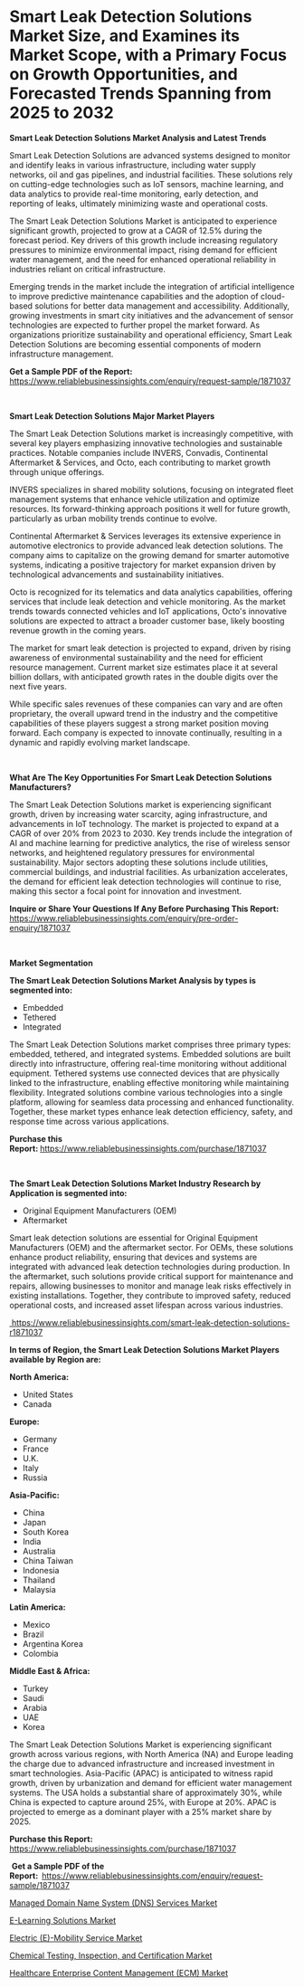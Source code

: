 <p><h1>Smart Leak Detection Solutions Market Size, and Examines its Market Scope, with a Primary Focus on Growth Opportunities, and Forecasted Trends Spanning from 2025 to 2032</h1></p><p><strong>Smart Leak Detection Solutions Market Analysis and Latest Trends</strong></p>
<p><p>Smart Leak Detection Solutions are advanced systems designed to monitor and identify leaks in various infrastructure, including water supply networks, oil and gas pipelines, and industrial facilities. These solutions rely on cutting-edge technologies such as IoT sensors, machine learning, and data analytics to provide real-time monitoring, early detection, and reporting of leaks, ultimately minimizing waste and operational costs.</p><p>The Smart Leak Detection Solutions Market is anticipated to experience significant growth, projected to grow at a CAGR of 12.5% during the forecast period. Key drivers of this growth include increasing regulatory pressures to minimize environmental impact, rising demand for efficient water management, and the need for enhanced operational reliability in industries reliant on critical infrastructure. </p><p>Emerging trends in the market include the integration of artificial intelligence to improve predictive maintenance capabilities and the adoption of cloud-based solutions for better data management and accessibility. Additionally, growing investments in smart city initiatives and the advancement of sensor technologies are expected to further propel the market forward. As organizations prioritize sustainability and operational efficiency, Smart Leak Detection Solutions are becoming essential components of modern infrastructure management.</p></p>
<p><strong>Get a Sample PDF of the Report:&nbsp;</strong> <a href="https://www.reliablebusinessinsights.com/enquiry/request-sample/1871037?utm_campaign=2239&utm_medium=2&utm_source=Github&utm_content=ia&utm_term=11032025&utm_id=smart-leak-detection-solutions">https://www.reliablebusinessinsights.com/enquiry/request-sample/1871037</a></p>
<p>&nbsp;</p>
<p><strong>Smart Leak Detection Solutions Major Market Players</strong></p>
<p><p>The Smart Leak Detection Solutions market is increasingly competitive, with several key players emphasizing innovative technologies and sustainable practices. Notable companies include INVERS, Convadis, Continental Aftermarket & Services, and Octo, each contributing to market growth through unique offerings.</p><p>INVERS specializes in shared mobility solutions, focusing on integrated fleet management systems that enhance vehicle utilization and optimize resources. Its forward-thinking approach positions it well for future growth, particularly as urban mobility trends continue to evolve.</p><p>Continental Aftermarket & Services leverages its extensive experience in automotive electronics to provide advanced leak detection solutions. The company aims to capitalize on the growing demand for smarter automotive systems, indicating a positive trajectory for market expansion driven by technological advancements and sustainability initiatives.</p><p>Octo is recognized for its telematics and data analytics capabilities, offering services that include leak detection and vehicle monitoring. As the market trends towards connected vehicles and IoT applications, Octo's innovative solutions are expected to attract a broader customer base, likely boosting revenue growth in the coming years.</p><p>The market for smart leak detection is projected to expand, driven by rising awareness of environmental sustainability and the need for efficient resource management. Current market size estimates place it at several billion dollars, with anticipated growth rates in the double digits over the next five years.</p><p>While specific sales revenues of these companies can vary and are often proprietary, the overall upward trend in the industry and the competitive capabilities of these players suggest a strong market position moving forward. Each company is expected to innovate continually, resulting in a dynamic and rapidly evolving market landscape.</p></p>
<p>&nbsp;</p>
<p><strong>What Are The Key Opportunities For Smart Leak Detection Solutions Manufacturers?</strong></p>
<p><p>The Smart Leak Detection Solutions market is experiencing significant growth, driven by increasing water scarcity, aging infrastructure, and advancements in IoT technology. The market is projected to expand at a CAGR of over 20% from 2023 to 2030. Key trends include the integration of AI and machine learning for predictive analytics, the rise of wireless sensor networks, and heightened regulatory pressures for environmental sustainability. Major sectors adopting these solutions include utilities, commercial buildings, and industrial facilities. As urbanization accelerates, the demand for efficient leak detection technologies will continue to rise, making this sector a focal point for innovation and investment.</p></p>
<p><strong>Inquire or Share Your Questions If Any Before Purchasing This Report:</strong> <a href="https://www.reliablebusinessinsights.com/enquiry/pre-order-enquiry/1871037?utm_campaign=2239&utm_medium=2&utm_source=Github&utm_content=ia&utm_term=11032025&utm_id=smart-leak-detection-solutions">https://www.reliablebusinessinsights.com/enquiry/pre-order-enquiry/1871037</a></p>
<p>&nbsp;</p>
<p><strong>Market Segmentation</strong></p>
<p><strong>The Smart Leak Detection Solutions Market Analysis by types is segmented into:</strong></p>
<p><ul><li>Embedded</li><li>Tethered</li><li>Integrated</li></ul></p>
<p><p>The Smart Leak Detection Solutions market comprises three primary types: embedded, tethered, and integrated systems. Embedded solutions are built directly into infrastructure, offering real-time monitoring without additional equipment. Tethered systems use connected devices that are physically linked to the infrastructure, enabling effective monitoring while maintaining flexibility. Integrated solutions combine various technologies into a single platform, allowing for seamless data processing and enhanced functionality. Together, these market types enhance leak detection efficiency, safety, and response time across various applications.</p></p>
<p><strong>Purchase this Report:&nbsp;</strong><a href="https://www.reliablebusinessinsights.com/purchase/1871037?utm_campaign=2239&utm_medium=2&utm_source=Github&utm_content=ia&utm_term=11032025&utm_id=smart-leak-detection-solutions">https://www.reliablebusinessinsights.com/purchase/1871037</a></p>
<p>&nbsp;</p>
<p><strong>The Smart Leak Detection Solutions Market Industry Research by Application is segmented into:</strong></p>
<p><ul><li>Original Equipment Manufacturers (OEM)</li><li>Aftermarket</li></ul></p>
<p><p>Smart leak detection solutions are essential for Original Equipment Manufacturers (OEM) and the aftermarket sector. For OEMs, these solutions enhance product reliability, ensuring that devices and systems are integrated with advanced leak detection technologies during production. In the aftermarket, such solutions provide critical support for maintenance and repairs, allowing businesses to monitor and manage leak risks effectively in existing installations. Together, they contribute to improved safety, reduced operational costs, and increased asset lifespan across various industries.</p></p>
<p><a href="https://www.reliablebusinessinsights.com/smart-leak-detection-solutions-r1871037?utm_campaign=2239&utm_medium=2&utm_source=Github&utm_content=ia&utm_term=11032025&utm_id=smart-leak-detection-solutions">&nbsp;https://www.reliablebusinessinsights.com/smart-leak-detection-solutions-r1871037</a></p>
<p><strong>In terms of Region, the Smart Leak Detection Solutions Market Players available by Region are:</strong></p>
<p>
    <p> <strong> North America: </strong>
        <ul>
            <li>United States</li>
            <li>Canada</li>
        </ul>
        </p> 
    <p> <strong> Europe: </strong>
        <ul>
            <li>Germany</li>
            <li>France</li>
            <li>U.K.</li>
            <li>Italy</li>
            <li>Russia</li>
        </ul>
        </p> 
    <p> <strong> Asia-Pacific: </strong>
        <ul>
            <li>China</li>
            <li>Japan</li>
            <li>South Korea</li>
            <li>India</li>
            <li>Australia</li>
            <li>China Taiwan</li>
            <li>Indonesia</li>
            <li>Thailand</li>
            <li>Malaysia</li>
        </ul>
        </p> 
    <p> <strong> Latin America: </strong>
        <ul>
            <li>Mexico</li>
            <li>Brazil</li>
            <li>Argentina Korea</li>
            <li>Colombia</li>
        </ul>
        </p> 
    <p> <strong> Middle East & Africa: </strong>
        <ul>
            <li>Turkey</li>
            <li>Saudi</li>
            <li>Arabia</li>
            <li>UAE</li>
            <li>Korea</li>
        </ul>
    </p>
    </p>
<p><p>The Smart Leak Detection Solutions Market is experiencing significant growth across various regions, with North America (NA) and Europe leading the charge due to advanced infrastructure and increased investment in smart technologies. Asia-Pacific (APAC) is anticipated to witness rapid growth, driven by urbanization and demand for efficient water management systems. The USA holds a substantial share of approximately 30%, while China is expected to capture around 25%, with Europe at 20%. APAC is projected to emerge as a dominant player with a 25% market share by 2025.</p></p>
<p><strong>Purchase this Report: </strong><a href="https://www.reliablebusinessinsights.com/purchase/1871037?utm_campaign=2239&utm_medium=2&utm_source=Github&utm_content=ia&utm_term=11032025&utm_id=smart-leak-detection-solutions">https://www.reliablebusinessinsights.com/purchase/1871037</a></p>
<p>&nbsp;<strong>Get a Sample PDF of the Report:&nbsp;&nbsp;</strong><a href="https://www.reliablebusinessinsights.com/enquiry/request-sample/1871037?utm_campaign=2239&utm_medium=2&utm_source=Github&utm_content=ia&utm_term=11032025&utm_id=smart-leak-detection-solutions">https://www.reliablebusinessinsights.com/enquiry/request-sample/1871037</a></p>
<p><strong></strong></p>
<p><p><a href="https://github.com/raeezkenedz/Market-Research-Report-List-1/blob/main/managed-domain-name-system-dns-services-market.md?utm_campaign=2239&utm_medium=2&utm_source=Github&utm_content=ia&utm_term=11032025&utm_id=smart-leak-detection-solutions">Managed Domain Name System (DNS) Services Market</a></p><p><a href="https://github.com/pelahotayabe/Market-Research-Report-List-1/blob/main/e-learning-solutions-market.md?utm_campaign=2239&utm_medium=2&utm_source=Github&utm_content=ia&utm_term=11032025&utm_id=smart-leak-detection-solutions">E-Learning Solutions Market</a></p><p><a href="https://github.com/elitasvimal/Market-Research-Report-List-1/blob/main/electric-e-mobility-service-market.md?utm_campaign=2239&utm_medium=2&utm_source=Github&utm_content=ia&utm_term=11032025&utm_id=smart-leak-detection-solutions">Electric (E)-Mobility Service Market</a></p><p><a href="https://github.com/meuskocov/Market-Research-Report-List-1/blob/main/chemical-testing-inspection-and-certification-market.md?utm_campaign=2239&utm_medium=2&utm_source=Github&utm_content=ia&utm_term=11032025&utm_id=smart-leak-detection-solutions">Chemical Testing, Inspection, and Certification Market</a></p><p><a href="https://github.com/cheryjhonson/Market-Research-Report-List-1/blob/main/healthcare-enterprise-content-management-ecm-market.md?utm_campaign=2239&utm_medium=2&utm_source=Github&utm_content=ia&utm_term=11032025&utm_id=smart-leak-detection-solutions">Healthcare Enterprise Content Management (ECM) Market</a></p></p>